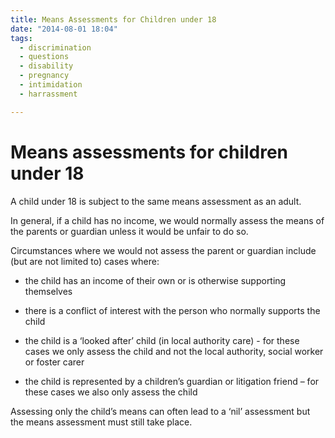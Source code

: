 ```yaml
---
title: Means Assessments for Children under 18
date: "2014-08-01 18:04"
tags:
  - discrimination
  - questions
  - disability
  - pregnancy
  - intimidation
  - harrassment

---
```

# Means assessments for children under 18

A child under 18 is subject to the same means assessment as an adult. 

In general, if a child has no income, we would normally assess the means of the parents or guardian unless it would be unfair to do so.

Circumstances where we would not assess the parent or guardian include (but are not limited to) cases where:

* the child has an income of their own or is otherwise supporting themselves
* there is a conflict of interest with the person who normally supports the child
* the child is a ‘looked after’ child (in local authority care) - for these cases we only assess the child and not the local authority, social worker or foster carer

* the child is represented by a children’s guardian or litigation friend – for these cases we also only assess the child

Assessing only the child’s means can often lead to a ‘nil’ assessment but the means assessment must still take place.
